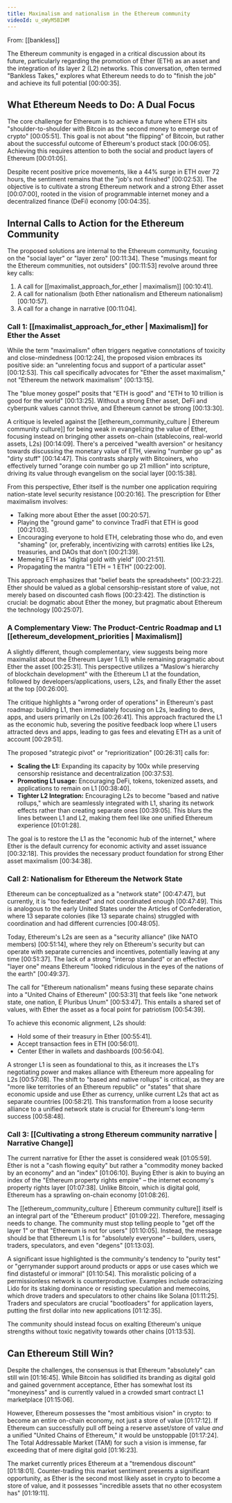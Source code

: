 ```yaml
---
title: Maximalism and nationalism in the Ethereum community
videoId: u_oWyM5BIHM
---
```


From: [[bankless]] <br/> 

The Ethereum community is engaged in a critical discussion about its future, particularly regarding the promotion of Ether (ETH) as an asset and the integration of its layer 2 (L2) networks. This conversation, often termed "Bankless Takes," explores what Ethereum needs to do to "finish the job" and achieve its full potential <a class="yt-timestamp" data-t="00:00:35">[00:00:35]</a>.

## What Ethereum Needs to Do: A Dual Focus

The core challenge for Ethereum is to achieve a future where ETH sits "shoulder-to-shoulder with Bitcoin as the second money to emerge out of crypto" <a class="yt-timestamp" data-t="00:05:51">[00:05:51]</a>. This goal is not about "the flipping" of Bitcoin, but rather about the successful outcome of Ethereum's product stack <a class="yt-timestamp" data-t="00:06:05">[00:06:05]</a>. Achieving this requires attention to both the social and product layers of Ethereum <a class="yt-timestamp" data-t="00:01:05">[00:01:05]</a>.

Despite recent positive price movements, like a 44% surge in ETH over 72 hours, the sentiment remains that the "job's not finished" <a class="yt-timestamp" data-t="00:02:53">[00:02:53]</a>. The objective is to cultivate a strong Ethereum network and a strong Ether asset <a class="yt-timestamp" data-t="00:07:00">[00:07:00]</a>, rooted in the vision of programmable internet money and a decentralized finance (DeFi) economy <a class="yt-timestamp" data-t="00:04:35">[00:04:35]</a>.

## Internal Calls to Action for the Ethereum Community

The proposed solutions are internal to the Ethereum community, focusing on the "social layer" or "layer zero" <a class="yt-timestamp" data-t="00:11:34">[00:11:34]</a>. These "musings meant for the Ethereum communities, not outsiders" <a class="yt-timestamp" data-t="00:11:53">[00:11:53]</a> revolve around three key calls:

1.  A call for [[maximalist_approach_for_ether | maximalism]] <a class="yt-timestamp" data-t="00:10:41">[00:10:41]</a>.
2.  A call for nationalism (both Ether nationalism and Ethereum nationalism) <a class="yt-timestamp" data-t="00:10:57">[00:10:57]</a>.
3.  A call for a change in narrative <a class="yt-timestamp" data-t="00:11:04">[00:11:04]</a>.

### Call 1: [[maximalist_approach_for_ether | Maximalism]] for Ether the Asset

While the term "maximalism" often triggers negative connotations of toxicity and close-mindedness <a class="yt-timestamp" data-t="00:12:24">[00:12:24]</a>, the proposed vision embraces its positive side: an "unrelenting focus and support of a particular asset" <a class="yt-timestamp" data-t="00:12:53">[00:12:53]</a>. This call specifically advocates for "Ether the asset maximalism," not "Ethereum the network maximalism" <a class="yt-timestamp" data-t="00:13:15">[00:13:15]</a>.

The "blue money gospel" posits that "ETH is good" and "ETH to 10 trillion is good for the world" <a class="yt-timestamp" data-t="00:13:25">[00:13:25]</a>. Without a strong Ether asset, DeFi and cyberpunk values cannot thrive, and Ethereum cannot be strong <a class="yt-timestamp" data-t="00:13:30">[00:13:30]</a>.

A critique is leveled against the [[ethereum_community_culture | Ethereum community culture]] for being weak in evangelizing the value of Ether, focusing instead on bringing other assets on-chain (stablecoins, real-world assets, L2s) <a class="yt-timestamp" data-t="00:14:09">[00:14:09]</a>. There's a perceived "wealth aversion" or hesitancy towards discussing the monetary value of ETH, viewing "number go up" as "dirty stuff" <a class="yt-timestamp" data-t="00:14:47">[00:14:47]</a>. This contrasts sharply with Bitcoiners, who effectively turned "orange coin number go up 21 million" into scripture, driving its value through evangelism on the social layer <a class="yt-timestamp" data-t="00:15:38">[00:15:38]</a>.

From this perspective, Ether itself is the number one application requiring nation-state level security resistance <a class="yt-timestamp" data-t="00:20:16">[00:20:16]</a>.
The prescription for Ether maximalism involves:
*   Talking more about Ether the asset <a class="yt-timestamp" data-t="00:20:57">[00:20:57]</a>.
*   Playing the "ground game" to convince TradFi that ETH is good <a class="yt-timestamp" data-t="00:21:03">[00:21:03]</a>.
*   Encouraging everyone to hold ETH, celebrating those who do, and even "shaming" (or, preferably, incentivizing with carrots) entities like L2s, treasuries, and DAOs that don't <a class="yt-timestamp" data-t="00:21:39">[00:21:39]</a>.
*   Memeing ETH as "digital gold with yield" <a class="yt-timestamp" data-t="00:21:51">[00:21:51]</a>.
*   Propagating the mantra "1 ETH = 1 ETH" <a class="yt-timestamp" data-t="00:22:00">[00:22:00]</a>.

This approach emphasizes that "belief beats the spreadsheets" <a class="yt-timestamp" data-t="00:23:22">[00:23:22]</a>. Ether should be valued as a global censorship-resistant store of value, not merely based on discounted cash flows <a class="yt-timestamp" data-t="00:23:42">[00:23:42]</a>. The distinction is crucial: be dogmatic about Ether the money, but pragmatic about Ethereum the technology <a class="yt-timestamp" data-t="00:25:07">[00:25:07]</a>.

### A Complementary View: The Product-Centric Roadmap and L1 [[ethereum_development_priorities | Maximalism]]

A slightly different, though complementary, view suggests being more maximalist about the Ethereum Layer 1 (L1) while remaining pragmatic about Ether the asset <a class="yt-timestamp" data-t="00:25:31">[00:25:31]</a>. This perspective utilizes a "Maslow's hierarchy of blockchain development" with the Ethereum L1 at the foundation, followed by developers/applications, users, L2s, and finally Ether the asset at the top <a class="yt-timestamp" data-t="00:26:00">[00:26:00]</a>.

The critique highlights a "wrong order of operations" in Ethereum's past roadmap: building L1, then immediately focusing on L2s, leading to devs, apps, and users primarily on L2s <a class="yt-timestamp" data-t="00:26:41">[00:26:41]</a>. This approach fractured the L1 as the economic hub, severing the positive feedback loop where L1 users attracted devs and apps, leading to gas fees and elevating ETH as a unit of account <a class="yt-timestamp" data-t="00:29:51">[00:29:51]</a>.

The proposed "strategic pivot" or "reprioritization" <a class="yt-timestamp" data-t="00:26:31">[00:26:31]</a> calls for:
*   **Scaling the L1:** Expanding its capacity by 100x while preserving censorship resistance and decentralization <a class="yt-timestamp" data-t="00:37:53">[00:37:53]</a>.
*   **Promoting L1 usage:** Encouraging DeFi, tokens, tokenized assets, and applications to remain on L1 <a class="yt-timestamp" data-t="00:38:40">[00:38:40]</a>.
*   **Tighter L2 Integration:** Encouraging L2s to become "based and native rollups," which are seamlessly integrated with L1, sharing its network effects rather than creating separate ones <a class="yt-timestamp" data-t="00:39:05">[00:39:05]</a>. This blurs the lines between L1 and L2, making them feel like one unified Ethereum experience <a class="yt-timestamp" data-t="01:01:28">[01:01:28]</a>.

The goal is to restore the L1 as the "economic hub of the internet," where Ether is the default currency for economic activity and asset issuance <a class="yt-timestamp" data-t="00:32:18">[00:32:18]</a>. This provides the necessary product foundation for strong Ether asset maximalism <a class="yt-timestamp" data-t="00:34:38">[00:34:38]</a>.

### Call 2: Nationalism for Ethereum the Network State

Ethereum can be conceptualized as a "network state" <a class="yt-timestamp" data-t="00:47:47">[00:47:47]</a>, but currently, it is "too federated" and not coordinated enough <a class="yt-timestamp" data-t="00:47:49">[00:47:49]</a>. This is analogous to the early United States under the Articles of Confederation, where 13 separate colonies (like 13 separate chains) struggled with coordination and had different currencies <a class="yt-timestamp" data-t="00:48:05">[00:48:05]</a>.

Today, Ethereum's L2s are seen as a "security alliance" (like NATO members) <a class="yt-timestamp" data-t="00:51:14">[00:51:14]</a>, where they rely on Ethereum's security but can operate with separate currencies and incentives, potentially leaving at any time <a class="yt-timestamp" data-t="00:51:37">[00:51:37]</a>. The lack of a strong "interop standard" or an effective "layer one" means Ethereum "looked ridiculous in the eyes of the nations of the earth" <a class="yt-timestamp" data-t="00:49:37">[00:49:37]</a>.

The call for "Ethereum nationalism" means fusing these separate chains into a "United Chains of Ethereum" <a class="yt-timestamp" data-t="00:53:31">[00:53:31]</a> that feels like "one network state, one nation, E Pluribus Unum" <a class="yt-timestamp" data-t="00:53:47">[00:53:47]</a>. This entails a shared set of values, with Ether the asset as a focal point for patriotism <a class="yt-timestamp" data-t="00:54:39">[00:54:39]</a>.

To achieve this economic alignment, L2s should:
*   Hold some of their treasury in Ether <a class="yt-timestamp" data-t="00:55:41">[00:55:41]</a>.
*   Accept transaction fees in ETH <a class="yt-timestamp" data-t="00:56:01">[00:56:01]</a>.
*   Center Ether in wallets and dashboards <a class="yt-timestamp" data-t="00:56:04">[00:56:04]</a>.

A stronger L1 is seen as foundational to this, as it increases the L1's negotiating power and makes alliance with Ethereum more appealing for L2s <a class="yt-timestamp" data-t="00:57:08">[00:57:08]</a>. The shift to "based and native rollups" is critical, as they are "more like territories of an Ethereum republic" or "states" that share economic upside and use Ether as currency, unlike current L2s that act as separate countries <a class="yt-timestamp" data-t="00:58:21">[00:58:21]</a>. This transformation from a loose security alliance to a unified network state is crucial for Ethereum's long-term success <a class="yt-timestamp" data-t="00:58:48">[00:58:48]</a>.

### Call 3: [[Cultivating a strong Ethereum community narrative | Narrative Change]]

The current narrative for Ether the asset is considered weak <a class="yt-timestamp" data-t="01:05:59">[01:05:59]</a>. Ether is not a "cash flowing equity" but rather a "commodity money backed by an economy" and an "index" <a class="yt-timestamp" data-t="01:06:10">[01:06:10]</a>. Buying Ether is akin to buying an index of the "Ethereum property rights empire" – the internet economy's property rights layer <a class="yt-timestamp" data-t="01:07:38">[01:07:38]</a>. Unlike Bitcoin, which is digital gold, Ethereum has a sprawling on-chain economy <a class="yt-timestamp" data-t="01:08:26">[01:08:26]</a>.

The [[ethereum_community_culture | Ethereum community culture]] itself is an integral part of the "Ethereum product" <a class="yt-timestamp" data-t="01:09:22">[01:09:22]</a>. Therefore, messaging needs to change. The community must stop telling people to "get off the layer 1" or that "Ethereum is not for users" <a class="yt-timestamp" data-t="01:10:05">[01:10:05]</a>. Instead, the message should be that Ethereum L1 is for "absolutely everyone" – builders, users, traders, speculators, and even "degens" <a class="yt-timestamp" data-t="01:13:03">[01:13:03]</a>.

A significant issue highlighted is the community's tendency to "purity test" or "gerrymander support around products or apps or use cases which we find distasteful or immoral" <a class="yt-timestamp" data-t="01:10:54">[01:10:54]</a>. This moralistic policing of a permissionless network is counterproductive. Examples include ostracizing Lido for its staking dominance or resisting speculation and memecoins, which drove traders and speculators to other chains like Solana <a class="yt-timestamp" data-t="01:11:25">[01:11:25]</a>. Traders and speculators are crucial "bootloaders" for application layers, putting the first dollar into new applications <a class="yt-timestamp" data-t="01:12:35">[01:12:35]</a>.

The community should instead focus on exalting Ethereum's unique strengths without toxic negativity towards other chains <a class="yt-timestamp" data-t="01:13:53">[01:13:53]</a>.

## Can Ethereum Still Win?

Despite the challenges, the consensus is that Ethereum "absolutely" can still win <a class="yt-timestamp" data-t="01:16:45">[01:16:45]</a>. While Bitcoin has solidified its branding as digital gold and gained government acceptance, Ether has somewhat lost its "moneyiness" and is currently valued in a crowded smart contract L1 marketplace <a class="yt-timestamp" data-t="01:15:06">[01:15:06]</a>.

However, Ethereum possesses the "most ambitious vision" in crypto: to become an entire on-chain economy, not just a store of value <a class="yt-timestamp" data-t="01:17:12">[01:17:12]</a>. If Ethereum can successfully pull off being a reserve asset/store of value *and* a unified "United Chains of Ethereum," it would be unstoppable <a class="yt-timestamp" data-t="01:17:24">[01:17:24]</a>. The Total Addressable Market (TAM) for such a vision is immense, far exceeding that of mere digital gold <a class="yt-timestamp" data-t="01:16:23">[01:16:23]</a>.

The market currently prices Ethereum at a "tremendous discount" <a class="yt-timestamp" data-t="01:18:01">[01:18:01]</a>. Counter-trading this market sentiment presents a significant opportunity, as Ether is the second most likely asset in crypto to become a store of value, and it possesses "incredible assets that no other ecosystem has" <a class="yt-timestamp" data-t="01:19:11">[01:19:11]</a>.